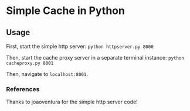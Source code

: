 # Simple Cache in Python

## Usage

First, start the simple http server:
`python httpserver.py 8000`

Then, start the cache proxy server in a separate terminal instance:
`python cacheproxy.py 8001`

Then, navigate to `localhost:8001`.


### References
Thanks to joaoventura for the simple http server code!

